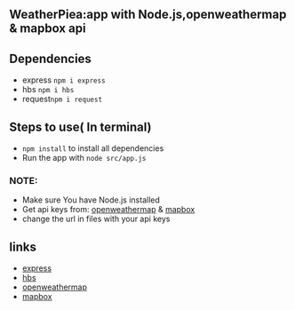 ## WeatherPiea:app with Node.js,openweathermap & mapbox api

## Dependencies
* express `npm i express`
* hbs `npm i hbs`
* request`npm i request`

## Steps to use( In terminal)
* `npm install` to install all dependencies
* Run the app with `node src/app.js`
### NOTE:
* Make sure You have Node.js installed
* Get api keys from:
[openweathermap](https://home.openweathermap.org/api_keys) &
[mapbox](https://www.mapbox.com/)
* change the url in files with your api keys

## links
* [express](https://www.npmjs.com/package/chalk)
* [hbs](https://www.npmjs.com/package/yargs)
* [openweathermap](https://home.openweathermap.org/api_keys) 
* [mapbox](https://www.mapbox.com/)


